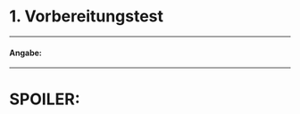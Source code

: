 # 1. Vorbereitungstest
-------------------------------
#### Angabe:  

-------------------------------
# **SPOILER**:  
